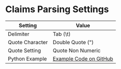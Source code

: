 # Claims Parsing Settings

| Setting         | Value                                                                                                                                  |
|-----------------|----------------------------------------------------------------------------------------------------------------------------------------|
| Delimiter       | Tab (\t)                                                                                                                              |
| Quote Character | Double Quote  (")                                                                                                                      |
| Quote Setting   | Quote Non Numeric                                                                                                                      |
| Python Example  | [Example Code on GitHub](https://github.com/CSSIP-AIR/PatentsView-Code-Snippets/blob/master/02_claims_examples/Claims%20Example.ipynb) |
